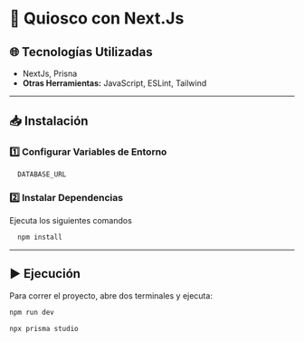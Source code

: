 # 🚀 Quiosco con Next.Js

## 🌐 Tecnologías Utilizadas
- NextJs, Prisna
- **Otras Herramientas:** JavaScript, ESLint, Tailwind

---

## 📥 Instalación
### 1️⃣ Configurar Variables de Entorno
```env
  DATABASE_URL
```

### 2️⃣ Instalar Dependencias
Ejecuta los siguientes comandos

```sh
  npm install
```

---

## ▶️ Ejecución
Para correr el proyecto, abre dos terminales y ejecuta:

```sh
npm run dev
```

```sh
npx prisma studio
```
